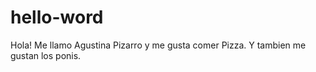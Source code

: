 # hello-word
Hola! Me llamo Agustina Pizarro y me gusta comer Pizza. Y tambien me gustan los ponis.
